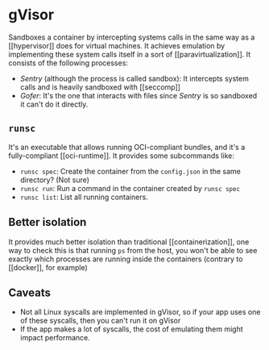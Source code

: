 # gVisor
Sandboxes a container by intercepting systems calls in the same way as a [[hypervisor]] does for virtual machines. It achieves emulation by implementing these system calls itself in a sort of [[paravirtualization]]. It consists of the following processes:

* *Sentry* (although the process is called sandbox): It intercepts system calls and is heavily sandboxed with [[seccomp]]
* *Gofer*: It's the one that interacts with files since *Sentry* is so sandboxed it can't do it directly.

## `runsc`
It's an executable that allows running OCI-compliant bundles, and it's a fully-compliant [[oci-runtime]]. It provides some subcommands like:
* `runsc spec`: Create the container from the `config.json` in the same directory? (Not sure)
* `runsc run`: Run a command in the container created by `runsc spec`
* `runsc list`: List all running containers.

## Better isolation
It provides much better isolation than traditional [[containerization]], one way to check this is that running `ps` from the host, you won't be able to see exactly which processes are running inside the containers (contrary to [[docker]], for example)

## Caveats
* Not all Linux syscalls are implemented in gVisor, so if your app uses one of these syscalls, then you can't run it on gVisor
* If the app makes a lot of syscalls, the cost of emulating them might impact performance.
